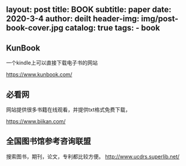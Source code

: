layout:     post
title:      BOOK
subtitle:   paper
date:       2020-3-4
author:     deilt
header-img: img/post-book-cover.jpg
catalog: true
tags:
    - book
---

## KunBook
一个kindle上可以直接下载电子书的网站

https://www.kunbook.com/

## 必看网
网站提供很多书籍在线观看，并提供txt格式免费下载，

https://www.biikan.com/

## 全国图书馆参考咨询联盟

搜索图书，期刊，论文，专利都比较方便。
http://www.ucdrs.superlib.net/
